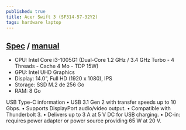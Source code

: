```yaml
---
published: true
title: Acer Swift 3 (SF314-57-32Y2)
tags: hardware laptop
---
```

## [Spec](https://www.ldlc.com/fiche/PB00391633.html?offerId=AR202008120030) / [manual](https://www.libble.eu/acer-swift-3---sf314-57/online-manual-869078/)
- CPU: Intel Core i3-1005G1 (Dual-Core 1.2 GHz / 3.4 GHz Turbo - 4 Threads - Cache 4 Mo - TDP 15W) 
- GPU:  Intel UHD Graphics 
- Display: 14.0”, Full HD (1920 x 1080), IPS
- Storage: SSD M.2 de 256 Go
- RAM: 8 Go 

USB Type-C information
• USB 3.1 Gen 2 with transfer speeds up to 10 Gbps.
• Supports DisplayPort audio/video output.
• Compatible with Thunderbolt 3.
• Delivers up to 3 A at 5 V DC for USB charging.
• DC-in:  requires  power  adapter  or  power source providing 65 W  at 20 V.
